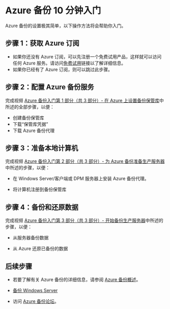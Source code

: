 <properties
   pageTitle="Azure 备份 10 分钟入门 | Windows Azure"
   description="Azure 备份 10 分钟入门"
   services="backup"
   documentationCenter=""
   authors="Jim-Parker"
   manager="shreeshd"
   editor=""/>

<tags
   ms.service="backup" 
   ms.date="11/26/2015"
   wacn.date="01/14/2016"/>

# Azure 备份 10 分钟入门
Azure 备份的设置极其简单，以下操作方法将会帮助你入门。

## 步骤 1：获取 Azure 订阅
- 如果你还没有 Azure 订阅，可以先注册一个免费试用产品，这样就可以访问任何 Azure 服务。请访问[免费试用](/pricing/free-trial)链接以了解详细信息。
- 如果你已经有了 Azure 订阅，则可以跳过此步骤。

## 步骤 2：配置 Azure 备份服务
完成视频 [Azure 备份入门第 1 部分（共 3 部分）- 在 Azure 上设置备份保管库](http://azure.microsoft.com/documentation/videos/getting-started-with-azure-backup-1-of-3-set-up-a-backup-vault-on-azure/)中所述的全部步骤，以便：

- 创建备份保管库
- 下载“保管库凭据”
- 下载 Azure 备份代理



## 步骤 3：准备本地计算机
完成视频 [Azure 备份入门第 2 部分（共 3 部分）- 为 Azure 备份准备生产服务器](http://azure.microsoft.com/documentation/videos/getting-started-with-azure-backup-2-of-3-prepare-your-production-server-for-azure-backup/)中所述的步骤，以便：

+ 在 Windows Server/客户端或 DPM 服务器上安装 Azure 备份代理。

+ 将计算机注册到备份保管库




## 步骤 4：备份和还原数据
完成视频 [Azure 备份入门第 3 部分（共 3 部分）- 开始备份生产服务器](http://azure.microsoft.com/documentation/videos/getting-started-with-azure-backup-3-of-3-start-backing-up-your-production-server/)中所述的步骤，以便：

+ 从服务器备份数据

+ 从 Azure 还原已备份的数据



## 后续步骤
+ 若要了解有关 Azure 备份的详细信息，请参阅 [Azure 备份概述](/documentation/articles/backup-introduction-to-azure-backup)。
- [备份 Windows Server](/documentation/articles/backup-azure-backup-windows-server)
+ 访问 [Azure 备份论坛](https://social.msdn.microsoft.com/forums/azure/zh-cn/home?forum=windowsazureonlinebackup)。

<!---HONumber=Mooncake_0104_2016-->